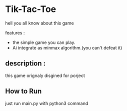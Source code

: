 # Tik-Tac-Toe
hell you all know about this game

features :
 - the simple game you can play.
 - Ai integrate as minmax algorithm.(you can't defeat it)
  
## description :
this game orignaly disgined for porject 
## How to Run
just run main.py with python3 command
